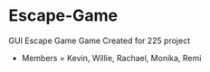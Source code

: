 # Escape-Game
GUI Escape Game 
Game Created for 225 project 
- Members = Kevin, Willie, Rachael, Monika, Remi
